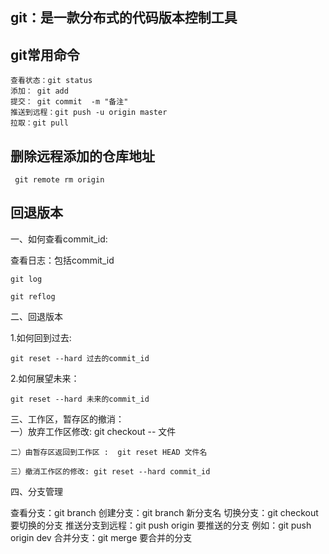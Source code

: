 ## git：是一款分布式的代码版本控制工具 

## git常用命令

    查看状态：git status
    添加： git add
    提交： git commit  -m "备注"
    推送到远程：git push -u origin master
    拉取：git pull


## 删除远程添加的仓库地址

     git remote rm origin

  

## 回退版本

  一、如何查看commit_id:  

   查看日志：包括commit_id

    git log

    git reflog

二、回退版本

   1.如何回到过去: 
   
    git reset --hard 过去的commit_id

   2.如何展望未来：
   
    git reset --hard 未来的commit_id

 三、工作区，暂存区的撤消：  
    一）放弃工作区修改: git checkout -- 文件

    二）由暂存区返回到工作区 :  git reset HEAD 文件名

    三）撤消工作区的修改: git reset --hard commit_id


四、分支管理

   查看分支：git branch
   创建分支：git branch 新分支名
   切换分支：git checkout 要切换的分支
   推送分支到远程：git push origin 要推送的分支  例如：git push origin dev
   合并分支：git merge 要合并的分支


